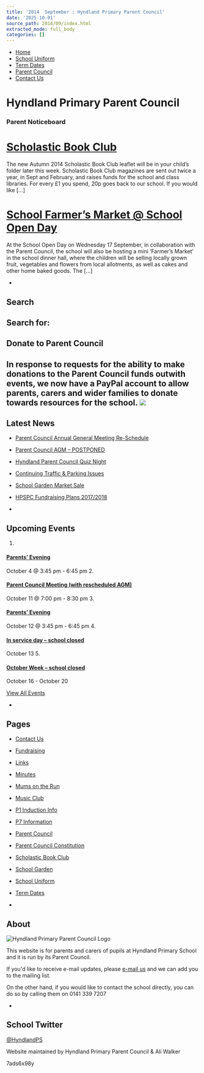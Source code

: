 ```yaml
---
title: '2014  September : Hyndland Primary Parent Council'
date: '2025-10-01'
source_path: 2014/09/index.html
extracted_mode: full_body
categories: []
---
```

- [Home](http://www.hyndlandprimaryparentcouncil.org)
- [School Uniform](school-uniform/)
- [Term Dates](term-dates/)
- [Parent Council](parent-council/)
- [Contact Us](contact-us/)

# Hyndland Primary Parent Council

### Parent Noticeboard

# [Scholastic Book Club](news/scholastic-book-club/)

The new Autumn 2014 Scholastic Book Club leaflet will be in your child’s folder later this week. Scholastic Book Club magazines are sent out twice a year, in Sept and February, and raises funds for the school and class libraries. For every £1 you spend, 20p goes back to our school. If you would like […]

# [School Farmer’s Market @ School Open Day](news/school-farmers-market-school-open-day/)

At the School Open Day on Wednesday 17 September, in collaboration with the Parent Council, the school will also be hosting a mini ‘Farmer’s Market’ in the school dinner hall, where the children will be selling locally grown fruit, vegetables and flowers from local allotments, as well as cakes and other home baked goods. The […]

- 
## Search

Search for:
- 
## Donate to Parent Council

In response to requests for the ability to make donations to the Parent Council funds outwith events, we now have a PayPal account to allow parents, carers and wider families to donate towards resources for the school. [![](https://www.paypalobjects.com/en_US/i/btn/x-click-butcc-donate.gif)](https://www.paypal.com/cgi-bin/webscr?cmd=_s-xclick&hosted_button_id=BW7E8PDGXH45Y)
- 
## Latest News

- [Parent Council Annual General Meeting Re-Schedule](news/parent-council-annual-general-meeting-re-schedule/)
- [Parent Council AGM – POSTPONED](news/parent-council-agm-postponed/)
- [Hyndland Parent Council Quiz Night](news/hyndland-parent-council-quiz-night/)
- [Continuing Traffic & Parking Issues](news/continuing-traffic-parking-issues/)
- [School Garden Market Sale](news/school-garden-market-sale/)
- [HPSPC Fundraising Plans 2017/2018](news/hpspc-fundraising-plans-20172018/)

- 
## Upcoming Events

1. 
#### [Parents’ Evening](event/parents-evening/)

October 4 @ 3:45 pm - 6:45 pm
2. 
#### [Parent Council Meeting (with rescheduled AGM)](event/parent-council-meeting-13/)

October 11 @ 7:00 pm - 8:30 pm
3. 
#### [Parents’ Evening](event/parents-evening-2/)

October 12 @ 3:45 pm - 6:45 pm
4. 
#### [In service day – school closed](event/in-service-day-school-closed/)

October 13
5. 
#### [October Week – school closed](event/october-week-school-closed/)

October 16 - October 20

[View All Events](events/)

- 
## Pages

- [Contact Us](contact-us/)
- [Fundraising](fundraising/)
- [Links](links/)
- [Minutes](minutes-archive/)
- [Mums on the Run](mums-on-the-run/)
- [Music Club](music-club/)
- [P1 Induction Info](p1-induction-info/)
- [P7 Information](p7-information/)
- [Parent Council](parent-council/)
- [Parent Council Constitution](parent-council-constitution/)
- [Scholastic Book Club](scholastic-book-club/)
- [School Garden](school-garden/)
- [School Uniform](school-uniform/)
- [Term Dates](term-dates/)

- 
## About

 ![Hyndland Primary Parent Council Logo](/assets/images/2012/02/logo.gif)

This website is for parents and carers of pupils at Hyndland Primary School and it is run by its Parent Council.

If you'd like to receive e-mail updates, please [e-mail us](mailto:enquiries@hyndlandprimaryparentcouncil.org) and we can add you to the mailing list.

On the other hand, if you would like to contact the school directly, you can do so by calling them on 0141 339 7207

- 
## School Twitter
[@HyndlandPS](https://twitter.com/HyndlandPS)

Website maintained by Hyndland Primary Parent Council & Ali Walker

7ads6x98y
